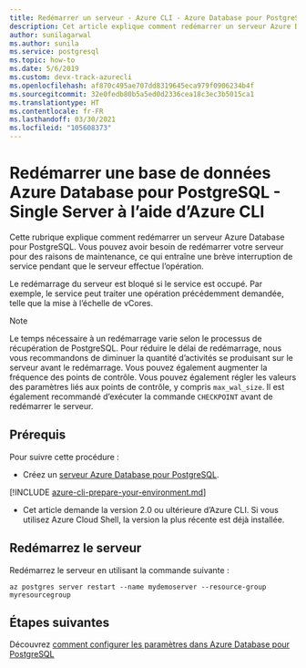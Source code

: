```yaml
---
title: Redémarrer un serveur - Azure CLI - Azure Database pour PostgreSQL - Serveur unique
description: Cet article explique comment redémarrer un serveur Azure Database pour PostgreSQL - Single Server à l’aide d’Azure CLI.
author: sunilagarwal
ms.author: sunila
ms.service: postgresql
ms.topic: how-to
ms.date: 5/6/2019
ms.custom: devx-track-azurecli
ms.openlocfilehash: af870c495ae707dd8319645eca979f0906234b4f
ms.sourcegitcommit: 32e0fedb80b5a5ed0d2336cea18c3ec3b5015ca1
ms.translationtype: HT
ms.contentlocale: fr-FR
ms.lasthandoff: 03/30/2021
ms.locfileid: "105608373"
---
```

# <a name="restart-azure-database-for-postgresql---single-server-using-the-azure-cli"></a>Redémarrer une base de données Azure Database pour PostgreSQL - Single Server à l’aide d’Azure CLI
Cette rubrique explique comment redémarrer un serveur Azure Database pour PostgreSQL. Vous pouvez avoir besoin de redémarrer votre serveur pour des raisons de maintenance, ce qui entraîne une brève interruption de service pendant que le serveur effectue l’opération.

Le redémarrage du serveur est bloqué si le service est occupé. Par exemple, le service peut traiter une opération précédemment demandée, telle que la mise à l’échelle de vCores.
 
> [!NOTE] 
> Le temps nécessaire à un redémarrage varie selon le processus de récupération de PostgreSQL. Pour réduire le délai de redémarrage, nous vous recommandons de diminuer la quantité d’activités se produisant sur le serveur avant le redémarrage. Vous pouvez également augmenter la fréquence des points de contrôle. Vous pouvez également régler les valeurs des paramètres liés aux points de contrôle, y compris `max_wal_size`. Il est également recommandé d’exécuter la commande `CHECKPOINT` avant de redémarrer le serveur.

## <a name="prerequisites"></a>Prérequis
Pour suivre cette procédure :
- Créez un [serveur Azure Database pour PostgreSQL](quickstart-create-server-up-azure-cli.md).

[!INCLUDE [azure-cli-prepare-your-environment.md](../../includes/azure-cli-prepare-your-environment-no-header.md)]

- Cet article demande la version 2.0 ou ultérieure d’Azure CLI. Si vous utilisez Azure Cloud Shell, la version la plus récente est déjà installée.

## <a name="restart-the-server"></a>Redémarrez le serveur

Redémarrez le serveur en utilisant la commande suivante :

```azurecli-interactive
az postgres server restart --name mydemoserver --resource-group myresourcegroup
```

## <a name="next-steps"></a>Étapes suivantes

Découvrez [comment configurer les paramètres dans Azure Database pour PostgreSQL](howto-configure-server-parameters-using-cli.md)
